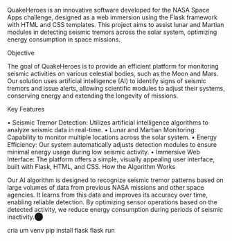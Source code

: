 QuakeHeroes is an innovative software developed for the NASA Space Apps challenge, designed as a web immersion using the Flask framework with HTML and CSS templates. This project aims to assist lunar and Martian modules in detecting seismic tremors across the solar system, optimizing energy consumption in space missions.

Objective

The goal of QuakeHeroes is to provide an efficient platform for monitoring seismic activities on various celestial bodies, such as the Moon and Mars. Our solution uses artificial intelligence (AI) to identify signs of seismic tremors and issue alerts, allowing scientific modules to adjust their systems, conserving energy and extending the longevity of missions.

Key Features

•	Seismic Tremor Detection: Utilizes artificial intelligence algorithms to analyze seismic data in real-time.
•	Lunar and Martian Monitoring: Capability to monitor multiple locations across the solar system.
•	Energy Efficiency: Our system automatically adjusts detection modules to ensure minimal energy usage during low seismic activity.
•	Immersive Web Interface: The platform offers a simple, visually appealing user interface, built with Flask, HTML, and CSS.
How the Algorithm Works

Our AI algorithm is designed to recognize seismic tremor patterns based on large volumes of data from previous NASA missions and other space agencies. It learns from this data and improves its accuracy over time, enabling reliable detection. By optimizing sensor operations based on the detected activity, we reduce energy consumption during periods of seismic inactivity.​⬤

cria um venv
pip install flask 
flask run
